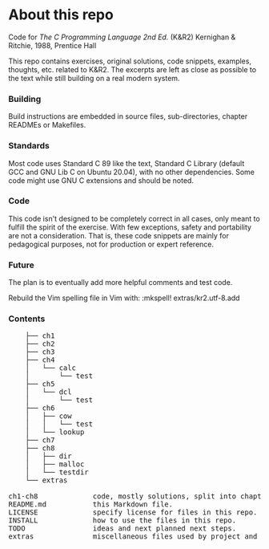 # About this repo
Code for _The C Programming Language 2nd Ed._ (K&R2) Kernighan & Ritchie, 1988, Prentice Hall

This repo contains exercises, original solutions, code snippets, examples, thoughts, etc. related to K&R2. The excerpts are left as close as possible to the text while still building on a real modern system.

### Building
Build instructions are embedded in source files, sub-directories, chapter READMEs or Makefiles.

### Standards
Most code uses Standard C 89 like the text, Standard C Library (default GCC and GNU Lib C on Ubuntu 20.04), with no other dependencies. Some code might use GNU C extensions and should be noted.

### Code

This code isn't designed to be completely correct in all cases, only meant to fulfill the spirit of the exercise. With few exceptions, safety and portability are not a consideration. That is, these code snippets are mainly for pedagogical purposes, not for production or expert reference.

### Future

The plan is to eventually add more helpful comments and test code.

Rebuild the Vim spelling file in Vim with: :mkspell! extras/kr2.utf-8.add

### Contents
<pre>
    ├── ch1
    ├── ch2
    ├── ch3
    ├── ch4
    │   └── calc
    │       └── test
    ├── ch5
    │   └── dcl
    │       └── test
    ├── ch6
    │   ├── cow
    │   │   └── test
    │   └── lookup
    ├── ch7
    ├── ch8
    │   ├── dir
    │   ├── malloc
    │   └── testdir
    └── extras
  
ch1-ch8             code, mostly solutions, split into chapters.
README.md           this Markdown file.
LICENSE             specify license for files in this repo.
INSTALL             how to use the files in this repo.
TODO                ideas and next planned next steps.
extras              miscellaneous files used by project and exercises.
</pre>
